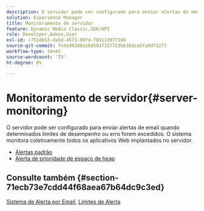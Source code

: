 ```yaml
---
description: O servidor pode ser configurado para enviar alertas de email quando determinados limites de desempenho ou erro forem excedidos. O sistema monitora coletivamente todos os aplicativos Web implantados no servidor.
solution: Experience Manager
title: Monitoramento de servidor
feature: Dynamic Media Classic,SDK/API
role: Developer,Admin,User
exl-id: c751d653-da5d-4573-99fd-fb9113977160
source-git-commit: fcda99340a18d5037157723bb3bdca5fa9df3277
workflow-type: tm+mt
source-wordcount: '73'
ht-degree: 0%

---
```


# Monitoramento de servidor{#server-monitoring}

O servidor pode ser configurado para enviar alertas de email quando determinados limites de desempenho ou erro forem excedidos. O sistema monitora coletivamente todos os aplicativos Web implantados no servidor.

* [Alertas padrão](r-standard-alerts.md)
* [Alerta de prioridade de espaço de heap](c-heap-space-priority-alert.md)

## Consulte também {#section-71ecb73e7cdd44f68aea67b64dc9c3ed}

[Sistema de Alerta por Email](../../../../is-api/image-serving-api-ref/c-configuration-and-administration/c-server-settings/r-monitoring-and-alerting-system.md#reference-4b604b5f8b014ecca89cf55d8ebb2d39), [Limites de Alerta](../../../../is-api/image-serving-api-ref/c-configuration-and-administration/c-server-settings/r-alert-thresholds.md#reference-a77d3f92f456419a878bf18782d38922)
